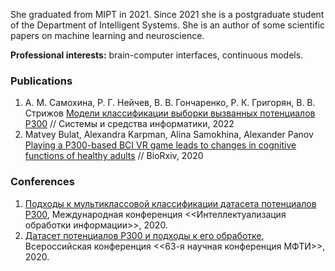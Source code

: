 She  graduated from  MIPT in 2021. Since 2021 she is a postgraduate student of the Department of Intelligent Systems.
She is an author of some scientific papers on machine learning and neuroscience.

**Professional interests:** brain-computer interfaces, continuous models.

### Publications
1. А. М. Самохина, Р. Г. Нейчев, В. В. Гончаренко, Р. К. Григорян, В. В. Стрижов [Модели классификации выборки вызванных потенциалов P300]() // Системы и средства информатики, 2022
2. Matvey Bulat, Alexandra Karpman, Alina Samokhina, Alexander Panov [Playing a P300-based BCI VR game leads to changes in cognitive functions of healthy adults](https://www.biorxiv.org/content/10.1101/2020.05.28.118281v3.abstract) // BioRxiv, 2020


### Conferences
1. [Подходы к мультиклассовой классификации датасета потенциалов P300](http://machinelearning.ru/wiki/images/3/31/Idp20.pdf), Международная конференция <<Интеллектуализация обработки информации>>, 2020.
2. [Датасет потенциалов P300 и подходы к его обработке](https://mipt.ru/science/5top100/education/courseproposal/%D0%A4%D0%9F%D0%9C%D0%98.pdf), Всероссийская конференция <<63-я научная конференция МФТИ>>, 2020.
